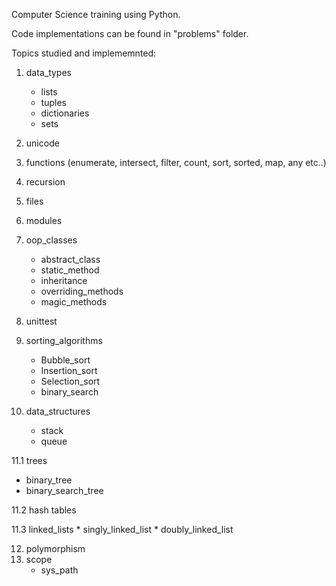 Computer Science training using Python. 

Code implementations can be found in "problems" folder. 

Topics studied and implememnted: 
1. data_types 
	* lists
	* tuples 
	* dictionaries 
	* sets
	
2. unicode
3. functions 
	(enumerate, intersect, filter, count, sort, sorted, map, any etc..)
4. recursion
	
5. files
6. modules
7. oop_classes 
	* abstract_class
	* static_method 
	* inheritance
	* overriding_methods
	* magic_methods
	
8. unittest
	
9. sorting_algorithms
	* Bubble_sort 
	* Insertion_sort 
	* Selection_sort 
	* binary_search

11. data_structures
	* stack
	* queue
 
 11.1 trees 
  * binary_tree 
  * binary_search_tree
  
 11.2 hash tables 

 11.3 linked_lists
	* singly_linked_list
	* doubly_linked_list
 	
12. polymorphism
13. scope
	* sys_path
	 
